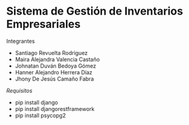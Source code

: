 # Sistema de Gestión de Inventarios Empresariales

Integrantes

- Santiago Revuelta Rodriguez
- Maira Alejandra Valencia Castaño
- Johnatan Duván Bedoya Gómez
- Hanner Alejandro Herrera Díaz
- Jhony De Jesús Camaño Fabra

*Requisitos*
- pip install django
- pip install djangorestframework
- pip install psycopg2
